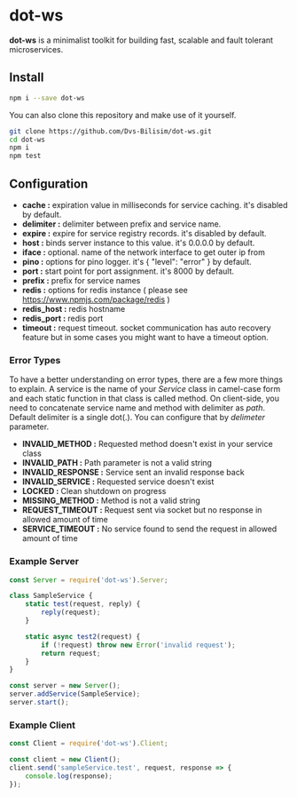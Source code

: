 # dot-ws

**dot-ws** is a minimalist toolkit for building fast, scalable and fault tolerant microservices.

## Install

```bash
npm i --save dot-ws
```

You can also clone this repository and make use of it yourself.

```bash
git clone https://github.com/Dvs-Bilisim/dot-ws.git
cd dot-ws
npm i
npm test
```

## Configuration

- **cache       :** expiration value in milliseconds for service caching. it's disabled by default.
- **delimiter   :** delimiter between prefix and service name.
- **expire      :** expire for service registry records. it's disabled by default.
- **host        :** binds server instance to this value. it's 0.0.0.0 by default.
- **iface       :** optional. name of the network interface to get outer ip from
- **pino        :** options for pino logger. it's { "level": "error" } by default.
- **port        :** start point for port assignment. it's 8000 by default.
- **prefix      :** prefix for service names
- **redis       :** options for redis instance ( please see <https://www.npmjs.com/package/redis> )
- **redis_host  :** redis hostname
- **redis_port  :** redis port
- **timeout     :** request timeout.
                    socket communication has auto recovery feature but in some cases you might want to have a timeout option.

### Error Types

To have a better understanding on error types, there are a few more things to explain.
A service is the name of your *Service* class in camel-case form and each static function in that class is called method.
On client-side, you need to concatenate service name and method with delimiter as *path*. Default delimiter is a single dot(.).
You can configure that by *delimeter* parameter.

- **INVALID_METHOD      :** Requested method doesn't exist in your service class
- **INVALID_PATH        :** Path parameter is not a valid string
- **INVALID_RESPONSE    :** Service sent an invalid response back
- **INVALID_SERVICE     :** Requested service doesn't exist
- **LOCKED              :** Clean shutdown on progress
- **MISSING_METHOD      :** Method is not a valid string
- **REQUEST_TIMEOUT     :** Request sent via socket but no response in allowed amount of time
- **SERVICE_TIMEOUT     :** No service found to send the request in allowed amount of time

### Example Server

```js
const Server = require('dot-ws').Server;

class SampleService {
    static test(request, reply) {
        reply(request);
    }

    static async test2(request) {
        if (!request) throw new Error('invalid request');
        return request;
    }
}

const server = new Server();
server.addService(SampleService);
server.start();
```

### Example Client

```js
const Client = require('dot-ws').Client;

const client = new Client();
client.send('sampleService.test', request, response => {
    console.log(response);
});
```
